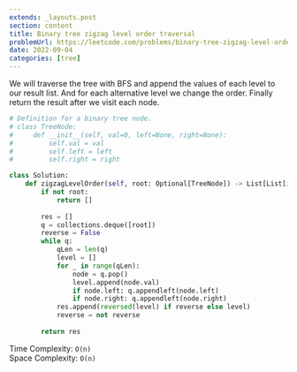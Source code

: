 ```yaml
---
extends: _layouts.post
section: content
title: Binary tree zigzag level order traversal
problemUrl: https://leetcode.com/problems/binary-tree-zigzag-level-order-traversal/
date: 2022-09-04
categories: [tree]
---
```


We will traverse the tree with BFS and append the values of each level to our result list. And for each alternative level we change the order. Finally return the result after we visit each node.

```python
# Definition for a binary tree node.
# class TreeNode:
#     def __init__(self, val=0, left=None, right=None):
#         self.val = val
#         self.left = left
#         self.right = right

class Solution:
    def zigzagLevelOrder(self, root: Optional[TreeNode]) -> List[List[int]]:
        if not root:
            return []
        
        res = []
        q = collections.deque([root])
        reverse = False
        while q:
            qLen = len(q)
            level = []
            for _ in range(qLen):
                node = q.pop()
                level.append(node.val)
                if node.left: q.appendleft(node.left)
                if node.right: q.appendleft(node.right)
            res.append(reversed(level) if reverse else level)
            reverse = not reverse
        
        return res
```

Time Complexity: `O(n)` <br/>
Space Complexity: `O(n)`